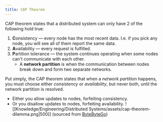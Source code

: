 ```yaml
---
title: CAP Theorem
---
```


CAP theorem states that a distributed system can only have 2 of the following hold true:
1. **C**onsistency — every node has the most recent data. I.e. if you pick any node, you will see all of them report the same data.
2. **A**vailability — every request is fulfilled.
3. **P**artition tolerance — the system continues operating when some nodes can't communicate with each other.
    - A **network partition** is when the communication between nodes break down and form two separate networks.

Put simply, the CAP theorem states that when a *network partition* happens, you must choose either *consistency* or *availability*, but never both, until the network partition is resolved.
- Either you allow updates to nodes, forfeiting consistency.
- Or you disallow updates to nodes, forfeiting availability.
![[Knowledge/Engineering/Distributed Systems/assets/cap-theorem-dilemma.png|500]]
(sourced from [ByteByteGo](https://www.youtube.com/watch?v=BHqjEjzAicA&ab_channel=ByteByteGo))
